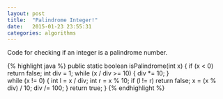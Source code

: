 ```yaml
---
layout: post
title:  "Palindrome Integer!"
date:   2015-01-23 23:55:31
categories: algorithms
---
```


Code for checking if an integer is a palindrome number.

{% highlight java %}
public static boolean isPalindrome(int x) {
	if (x < 0) 
		return false;
	int div = 1;
	while (x / div >= 10) {
		div *= 10;
	}        
	while (x != 0) {
		int l = x / div;
		int r = x % 10;
		if (l != r) 
			return false;
		x = (x % div) / 10;
		div /= 100;
	}
	return true;
}
{% endhighlight %}

